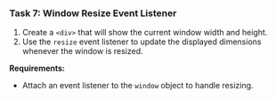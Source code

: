 ### **Task 7: Window Resize Event Listener**
1. Create a `<div>` that will show the current window width and height.
2. Use the `resize` event listener to update the displayed dimensions whenever the window is resized.

**Requirements:**
- Attach an event listener to the `window` object to handle resizing.